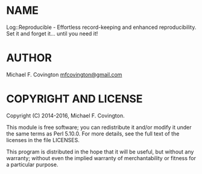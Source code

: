 # NAME

Log::Reproducible - Effortless record-keeping and enhanced reproducibility. Set it and forget it... until you need it!

# AUTHOR

Michael F. Covington <mfcovington@gmail.com>

# COPYRIGHT AND LICENSE

Copyright (C) 2014-2016, Michael F. Covington.

This module is free software; you can redistribute it and/or
modify it under the same terms as Perl 5.10.0. For more details,
see the full text of the licenses in the file LICENSES.

This program is distributed in the hope that it will be
useful, but without any warranty; without even the implied
warranty of merchantability or fitness for a particular purpose.

